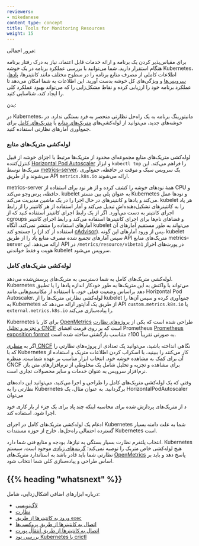 ```yaml
---
reviewers:
- mikedanese
content_type: concept
title: Tools for Monitoring Resources
weight: 15
---
```


مرور اجمالی:

برای مقیاس‌پذیر کردن یک برنامه و ارائه خدمات قابل اعتماد، نیاز به درک رفتار برنامه هنگام استقرار دارید. شما می‌توانید با بررسی عملکرد برنامه در یک خوشه Kubernetes، اطلاعات کاملی از مصرف منابع برنامه را در سطوح مختلف مانند کانتینرها، [پادها](/docs/concepts/workloads/pods/)، [سرویس‌ها](/docs/concepts/services-networking/service/) و ویژگی‌های کل خوشه بدست آورید. این اطلاعات به شما امکان می‌دهد تا عملکرد برنامه خود را ارزیابی کرده و نقاط مشکل‌زایی را که می‌تواند بهبود عملکرد کلی را ایجاد کند، شناسایی کنید.

بدن:

در Kubernetes، مانیتورینگ برنامه به یک راه‌حل نظارتی منحصر به فرد بستگی ندارد. در خوشه‌های جدید، می‌توانید از لوله‌کشی‌های [متریک‌های منابع](#resource-metrics-pipeline) یا [متریک‌های کامل](#full-metrics-pipeline) برای جمع‌آوری آمارهای نظارتی استفاده کنید.

### لوله‌کشی متریک‌های منابع

لوله‌کشی متریک‌های منابع مجموعه‌ای محدود از متریک‌ها مرتبط با اجزای خوشه از قبیل کنترل‌کننده [Horizontal Pod Autoscaler](/docs/tasks/run-application/horizontal-pod-autoscale/) و ابزار `kubectl top` را فراهم می‌کند. این متریک‌ها توسط [metrics-server](https://github.com/kubernetes-sigs/metrics-server)، یک سرویس سبک و موقت در حافظه، جمع‌آوری می‌شوند و از طریق API `metrics.k8s.io` ارائه می‌شوند.

metrics-server همهٔ نودهای خوشه را کشف کرده و از هر نود برای استفاده از CPU و حافظه، پرس‌وجو می‌کند. kubelet به عنوان پلی بین مستر Kubernetes و نودها عمل می‌کند و پادها و کانتینرهای در حال اجرا را در یک ماشین مدیریت می‌کند. kubelet هر پاد را به کانتینرهای تشکیل‌دهنده‌اش تبدیل می‌کند و آمار استفاده از هر کانتینر را از رابط اجرای کانتینر به دست می‌آورد. اگر از یک رابط اجرای کانتینر استفاده کنید که از cgroups و فضاهای نام‌ها برای اجرای کانتینرها استفاده می‌کند و رابط اجرای کانتینر آمارهای استفاده را منتشر نمی‌کند، آنگاه kubelet می‌تواند به طور مستقیم آمارهای آن را جستجو کند (استفاده از کد از [cAdvisor](https://github.com/google/cadvisor)). پس از ورود آمارهای این گونه، kubelet سپس آمارهای تجمیع شده مصرف منابع پاد را از طریق API متریک‌های منابع metrics-server ارائه می‌دهد. این API در `/metrics/resource/v1beta1` در پورت‌های احراز هویت و فقط خواندنی kubelet سرویس می‌شود.

### لوله‌کشی متریک‌های کامل

لوله‌کشی متریک‌های کامل به شما دسترسی به متریک‌های پرسش‌شده می‌دهد. Kubernetes می‌تواند با واکنش به این متریک‌ها به طور خودکار اندازه پادها را یا تطبیق دهد براساس وضعیت فعلی خود، با استفاده از مکانیسم‌هایی مانند Horizontal Pod Autoscaler. لوله‌کشی نظارتی متریک‌ها را از kubelet جمع‌آوری کرده و سپس آن‌ها را به Kubernetes از طریق یک آداپتور ارائه می‌دهد که API `custom.metrics.k8s.io` یا `external.metrics.k8s.io` را پیاده‌سازی می‌کند.

Kubernetes برای کار با [OpenMetrics](https://openmetrics.io/) طراحی شده است که یکی از
[پروژه‌های نظارت و تجزیه و تحلیل CNCF](https://landscape.cncf.io/?group=projects-and-products&view-mode=card#observability-and-analysis--monitoring)
است که بر روی فرمت افشای Prometheus
[Prometheus exposition format](https://prometheus.io/docs/instrumenting/exposition_formats/)
به صورتی تقریباً 100٪ متناسب بازگشتی ساخته شده است.

اگر به [منظری CNCF](https://landscape.cncf.io/?group=projects-and-products&view-mode=card#observability-and-analysis--monitoring) نگاهی انداخته باشید، می‌توانید یک تعدادی از پروژه‌های نظارتی را که با Kubernetes کار می‌کنند را ببینید، با اسکراب کردن اطلاعات متریک و استفاده از آن برای کمک به مشاهده خوشه خود. انتخاب ابزار مناسب بر عهده شماست. منظره CNCF برای مشاهده و تجزیه و تحلیل شامل یک مخلوطی از نرم‌افزارهای متن باز، نرم‌افزار سرویس به عنوان خدمات و سایر محصولات تجاری است.

وقتی که یک لوله‌کشی متریک‌های کامل را طراحی و اجرا می‌کنید، می‌توانید این داده‌های نظارتی را به Kubernetes برگردانید. به عنوان مثال، یک HorizontalPodAutoscaler می‌توان

د از متریک‌های پردازش شده برای محاسبه اینکه چند پاد برای یک جزء از بار کاری خود اجرا شود، استفاده کند.

ادغام یک لوله‌کشی متریک‌های کامل در اجرای Kubernetes شما به علت دامنه بسیار گسترده احتمالی راه‌حل‌ها، خارج از حوزه مستندات Kubernetes است.

انتخاب پلتفرم نظارت بسیار بستگی به نیازها، بودجه و منابع فنی شما دارد. Kubernetes هیچ لوله‌کشی خاص متریک را توصیه نمی‌کند؛ [گزینه‌های زیادی](https://landscape.cncf.io/?group=projects-and-products&view-mode=card#observability-and-analysis--monitoring) موجود است. سیستم نظارتی شما باید قادر باشد به استاندارد متریک‌های [OpenMetrics](https://openmetrics.io/) پاسخ دهد و باید بر اساس طراحی و پیاده‌سازی کلی شما انتخاب شود.

## {{% heading "whatsnext" %}}

درباره ابزارهای اضافی اشکال‌زدایی، شامل:

* [لاگ‌نویسی](/docs/concepts/cluster-administration/logging/)
* [نظارت](/docs/tasks/debug/debug-cluster/resource-usage-monitoring/)
* [ورود به کانتینرها از طریق `exec`](/docs/tasks/debug/debug-application/get-shell-running-container/)
* [اتصال به کانتینرها از طریق پروکسی‌ها](/docs/tasks/extend-kubernetes/http-proxy-access-api/)
* [اتصال به کانتینرها از طریق انتقال پورت](/docs/tasks/access-application-cluster/port-forward-access-application-cluster/)
* [بررسی نود Kubernetes با crictl](/docs/tasks/debug/debug-cluster/crictl/)
